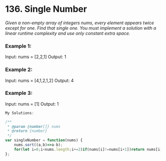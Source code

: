 # 136. Single Number

*Given a non-empty array of integers nums, every element appears twice except for one. Find that single one.
You must implement a solution with a linear runtime complexity and use only constant extra space.*

### Example 1:
Input: nums = [2,2,1]
Output: 1

### Example 2:
Input: nums = [4,1,2,1,2]
Output: 4

### Example 3:
Input: nums = [1]
Output: 1

```javascript
My Solutions:

/**
 * @param {number[]} nums
 * @return {number}
 */
var singleNumber = function(nums) {
    nums.sort((a,b)=>a-b);
    for(let i=0;i<nums.length;i+=2)if(nums[i]!=nums[i+1])return nums[i];
};
```

